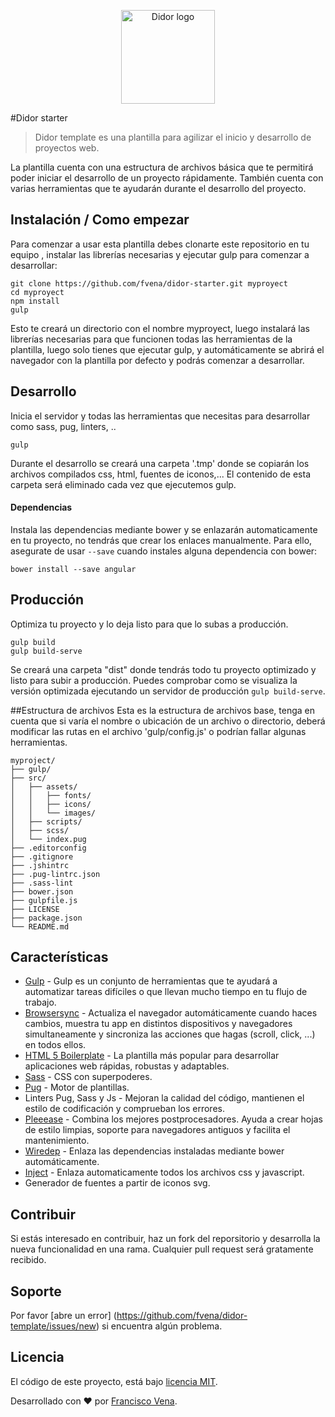 <p align="center">
  <a href="http://www.fvena.com/didor/">
    <img src="http://www.fvena.com/didor/img/didor-logo.png" alt="Didor logo" width="150px" />
  </a>
</p>


#Didor starter
> Didor template es una plantilla para agilizar el inicio y desarrollo de
proyectos web.

La plantilla cuenta con una estructura de archivos básica que te permitirá poder
iniciar el desarrollo de un proyecto rápidamente. También cuenta con varias
herramientas que te ayudarán durante el desarrollo del proyecto.


## Instalación / Como empezar

Para comenzar a usar esta plantilla debes clonarte este repositorio en tu equipo
, instalar las librerías necesarias y ejecutar gulp para comenzar
a desarrollar:

```shell
git clone https://github.com/fvena/didor-starter.git myproyect
cd myproyect
npm install
gulp
```

Esto te creará un directorio con el nombre myproyect, luego instalará las
librerías necesarias para que funcionen todas las herramientas de la plantilla,
luego solo tienes que ejecutar gulp, y automáticamente se abrirá el navegador
con la plantilla por defecto y podrás comenzar a desarrollar.


## Desarrollo

Inicia el servidor y todas las herramientas que necesitas para desarrollar como
sass, pug, linters, ..

```shell
gulp
```

Durante el desarrollo se creará una carpeta '.tmp' donde se copiarán los
archivos compilados css, html, fuentes de iconos,... El contenido de esta
carpeta será eliminado cada vez que ejecutemos gulp.

#### Dependencias

Instala las dependencias mediante bower y se enlazarán automaticamente en tu
proyecto, no tendrás que crear los enlaces manualmente. Para ello, asegurate de
usar `--save` cuando instales alguna dependencia con bower:

```shell
bower install --save angular
```


## Producción

Optimiza tu proyecto y lo deja listo para que lo subas a producción.

```shell
gulp build
gulp build-serve
```

Se creará una carpeta "dist" donde tendrás todo tu proyecto optimizado y listo para
subir a producción. Puedes comprobar como se visualiza la versión optimizada
ejecutando un servidor de producción `gulp build-serve`.


##Estructura de archivos
Esta es la estructura de archivos base, tenga en cuenta que si varía el nombre o
ubicación de un archivo o directorio, deberá modificar las rutas en el archivo
'gulp/config.js' o podrían fallar algunas herramientas.

```
myproject/
├── gulp/
├── src/
│   ├── assets/
│   │   ├── fonts/
│   │   ├── icons/
│   │   └── images/
│   ├── scripts/
│   ├── scss/
│   └── index.pug
├── .editorconfig
├── .gitignore
├── .jshintrc
├── .pug-lintrc.json
├── .sass-lint
├── bower.json
├── gulpfile.js
├── LICENSE
├── package.json
└── README.md
```


## Características
- [Gulp](http://gulpjs.com) - Gulp es un conjunto de herramientas que te ayudará
a automatizar tareas difíciles o que llevan mucho tiempo en tu flujo de trabajo.
- [Browsersync](https://browsersync.io/) - Actualiza el navegador automáticamente
cuando haces cambios, muestra tu app en distintos dispositivos y navegadores
simultaneamente y sincroniza las acciones que hagas (scroll, click, ...) en todos
ellos.
- [HTML 5 Boilerplate](https://html5boilerplate.com/) - La plantilla más popular
para desarrollar aplicaciones web rápidas, robustas y adaptables.
- [Sass](http://sass-lang.com/) - CSS con superpoderes.
- [Pug](https://github.com/pugjs/pug) - Motor de plantillas.
- Linters Pug, Sass y Js - Mejoran la calidad del código, mantienen el estilo de
codificación y comprueban los errores.
- [Pleeease](http://pleeease.io) - Combina los mejores postprocesadores. Ayuda a
crear hojas de estilo limpias, soporte para navegadores antiguos y facilita el
mantenimiento.
- [Wiredep](https://github.com/taptapship/wiredep) - Enlaza las dependencias
instaladas mediante bower automáticamente.
- [Inject](https://github.com/klei/gulp-inject) - Enlaza automaticamente todos
los archivos css y javascript.
- Generador de fuentes a partir de iconos svg.


## Contribuir
Si estás interesado en contribuir, haz un fork del reporsitorio y desarrolla la
nueva funcionalidad en una rama. Cualquier pull request será gratamente recibido.


## Soporte
Por favor [abre un error] (https://github.com/fvena/didor-template/issues/new)
si encuentra algún problema.


## Licencia
El código de este proyecto, está bajo [licencia MIT](https://github.com/fvena/didor-template/LICENSE).


Desarrollado con ♥ por [Francisco Vena](http://www.fvena.com).
